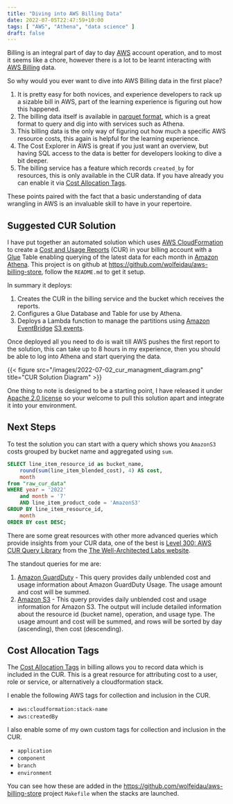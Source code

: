```yaml
---
title: "Diving into AWS Billing Data"
date: 2022-07-05T22:47:59+10:00
tags: [ "AWS", "Athena", "data science" ]
draft: false
---
```


Billing is an integral part of day to day [AWS](https://aws.amazon.com/) account operation, and to most it seems like a chore, however there is a lot to be learnt interacting with [AWS Billing](https://aws.amazon.com/aws-cost-management/aws-billing/) data. 

So why would you ever want to dive into AWS Billing data in the first place?

1. It is pretty easy for both novices, and experience developers to rack up a sizable bill in AWS, part of the learning experience is figuring out how this happened.
2. The billing data itself is available in [parquet format](https://parquet.apache.org/), which is a great format to query and dig into with services such as Athena.
3. This billing data is the only way of figuring out how much a specific AWS resource costs, this again is helpful for the learning experience.
4. The Cost Explorer in AWS is great if you just want an overview, but having SQL access to the data is better for developers looking to dive a bit deeper.
5. The billing service has a feature which records `created_by` for resources, this is only available in the CUR data. If you have already you can enable it via [Cost Allocation Tags](https://docs.aws.amazon.com/awsaccountbilling/latest/aboutv2/cost-alloc-tags.html).

These points paired with the fact that a basic understanding of data wrangling in AWS is an invaluable skill to have in your repertoire.

## Suggested CUR Solution

I have put together an automated solution which uses [AWS CloudFormation](https://aws.amazon.com/cloudformation/) to create a [Cost and Usage Reports](https://docs.aws.amazon.com/cur/latest/userguide/what-is-cur.html) (CUR) in your billing account with a [Glue](https://aws.amazon.com/glue/) Table enabling querying of the latest data for each month in [Amazon Athena](https://aws.amazon.com/athena/). This project is on github at https://github.com/wolfeidau/aws-billing-store, follow the `README.md` to get it setup.

In summary it deploys:

1. Creates the CUR in the billing service and the bucket which receives the reports.
2. Configures a Glue Database and Table for use by Athena.
3. Deploys a Lambda function to manage the partitions using  [Amazon EventBridge](https://aws.amazon.com/eventbridge/) [S3 events](https://docs.aws.amazon.com/AmazonS3/latest/userguide/EventBridge.html).

Once deployed all you need to do is wait till AWS pushes the first report to the solution, this can take up to 8 hours in my experience, then you should be able to log into Athena and start querying the data.

{{< figure src="/images/2022-07-02_cur_managment_diagram.png" title="CUR Solution Diagram" >}}

One thing to note is designed to be a starting point, I have released it under [Apache 2.0 license](https://www.apache.org/licenses/LICENSE-2.0) so your welcome to pull this solution apart and integrate it into your environment.

## Next Steps

To test the solution you can start with a query which shows you `AmazonS3` costs grouped by bucket name and aggregated using `sum`.

```sql
SELECT line_item_resource_id as bucket_name,
	round(sum(line_item_blended_cost), 4) AS cost,
	month
from "raw_cur_data"
WHERE year = '2022'
	and month = '7'
	AND line_item_product_code = 'AmazonS3'
GROUP BY line_item_resource_id,
	month
ORDER BY cost DESC;
```

There are some great resources with other more advanced queries which provide insights from your CUR data, one of the best is [Level 300: AWS CUR Query Library](https://wellarchitectedlabs.com/cost/300_labs/300_cur_queries/) from the [The Well-Architected Labs website](https://wellarchitectedlabs.com/).

The standout queries for me are:

1. [Amazon GuardDuty](https://wellarchitectedlabs.com/cost/300_labs/300_cur_queries/queries/security_identity__compliance/#amazon-guardduty) - This query provides daily unblended cost and usage information about Amazon GuardDuty Usage. The usage amount and cost will be summed.
2. [Amazon S3](https://wellarchitectedlabs.com/cost/300_labs/300_cur_queries/queries/storage/#amazon-s3) - This query provides daily unblended cost and usage information for Amazon S3. The output will include detailed information about the resource id (bucket name), operation, and usage type. The usage amount and cost will be summed, and rows will be sorted by day (ascending), then cost (descending).

## Cost Allocation Tags

The [Cost Allocation Tags](https://docs.aws.amazon.com/awsaccountbilling/latest/aboutv2/cost-alloc-tags.html) in billing allows you to record data which is included in the CUR. This is a great resource for attributing cost to a user, role or service, or alternatively a cloudformation stack. 

I enable the following AWS tags for collection and inclusion in the CUR.

* `aws:cloudformation:stack-name`
* `aws:createdBy`

I also enable some of my own custom tags for collection and inclusion in the CUR.

* `application`
* `component`
* `branch`
* `environment`

You can see how these are added in the https://github.com/wolfeidau/aws-billing-store project `Makefile` when the stacks are launched.